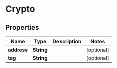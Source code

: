 # Crypto

## Properties
Name | Type | Description | Notes
------------ | ------------- | ------------- | -------------
**address** | **String** |  |  [optional]
**tag** | **String** |  |  [optional]
